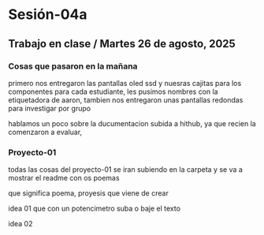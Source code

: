 # Sesión-04a

## Trabajo en clase / Martes 26 de agosto, 2025

### Cosas que pasaron en la mañana

primero nos entregaron las pantallas oled ssd y nuesras cajitas para los componentes para cada estudiante, les pusimos nombres con la etiquetadora de aaron, tambien nos entregaron unas pantallas redondas para investigar por grupo

hablamos un poco sobre la ducumentacion subida a hithub, ya que recien la comenzaron a evaluar, 

### Proyecto-01

todas las cosas del proyecto-01 se iran subiendo en la carpeta y se va a mostrar el readme con os poemas

que significa poema, proyesis que viene de crear

idea 01 que con un potencimetro suba o baje el texto

idea 02 

